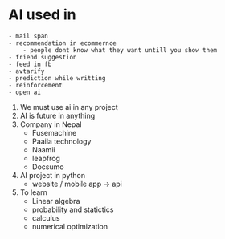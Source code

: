 # AI used in

    - mail span
    - recommendation in ecommernce
        - people dont know what they want untill you show them
    - friend suggestion
    - feed in fb
    - avtarify
    - prediction while writting
    - reinforcement
    - open ai

1. We must use ai in any project
2. AI is future in anything
3. Company in Nepal
   - Fusemachine
   - Paaila technology
   - Naamii
   - leapfrog
   - Docsumo
4. AI project in python
   - website / mobile app -> api
5. To learn
   - Linear algebra
   - probability and statictics
   - calculus
   - numerical optimization
